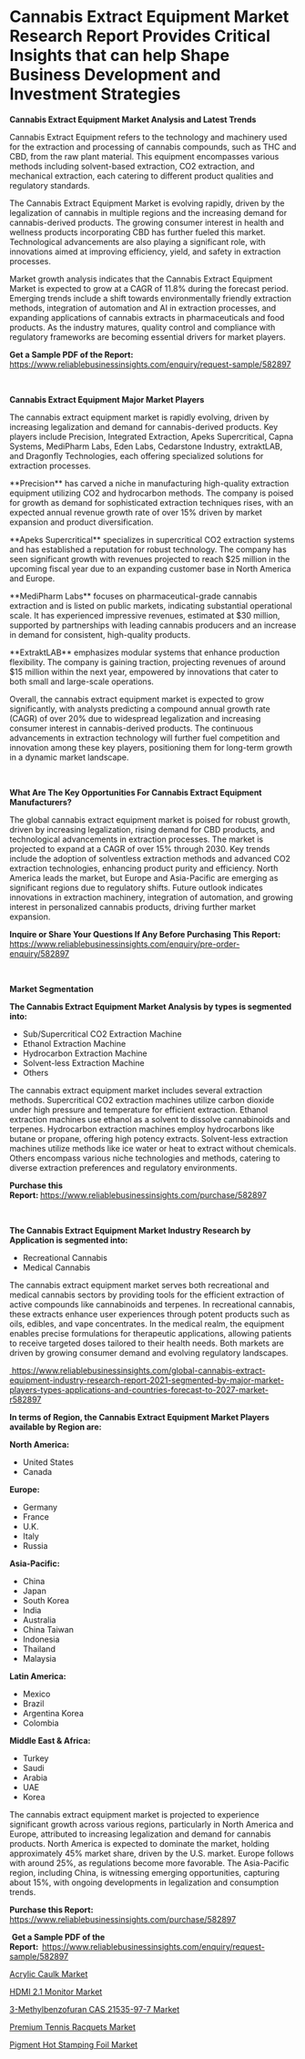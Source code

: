 <p><h1>Cannabis Extract Equipment Market Research Report Provides Critical Insights that can help Shape Business Development and Investment Strategies</h1></p><p><strong>Cannabis Extract Equipment Market Analysis and Latest Trends</strong></p>
<p><p>Cannabis Extract Equipment refers to the technology and machinery used for the extraction and processing of cannabis compounds, such as THC and CBD, from the raw plant material. This equipment encompasses various methods including solvent-based extraction, CO2 extraction, and mechanical extraction, each catering to different product qualities and regulatory standards.</p><p>The Cannabis Extract Equipment Market is evolving rapidly, driven by the legalization of cannabis in multiple regions and the increasing demand for cannabis-derived products. The growing consumer interest in health and wellness products incorporating CBD has further fueled this market. Technological advancements are also playing a significant role, with innovations aimed at improving efficiency, yield, and safety in extraction processes.</p><p>Market growth analysis indicates that the Cannabis Extract Equipment Market is expected to grow at a CAGR of 11.8% during the forecast period. Emerging trends include a shift towards environmentally friendly extraction methods, integration of automation and AI in extraction processes, and expanding applications of cannabis extracts in pharmaceuticals and food products. As the industry matures, quality control and compliance with regulatory frameworks are becoming essential drivers for market players.</p></p>
<p><strong>Get a Sample PDF of the Report:&nbsp;</strong> <a href="https://www.reliablebusinessinsights.com/enquiry/request-sample/582897?utm_campaign=84&utm_medium=2&utm_source=Github&utm_content=ia&utm_term=27092024&utm_id=cannabis-extract-equipment">https://www.reliablebusinessinsights.com/enquiry/request-sample/582897</a></p>
<p>&nbsp;</p>
<p><strong>Cannabis Extract Equipment Major Market Players</strong></p>
<p><p>The cannabis extract equipment market is rapidly evolving, driven by increasing legalization and demand for cannabis-derived products. Key players include Precision, Integrated Extraction, Apeks Supercritical, Capna Systems, MediPharm Labs, Eden Labs, Cedarstone Industry, extraktLAB, and Dragonfly Technologies, each offering specialized solutions for extraction processes.</p><p>**Precision** has carved a niche in manufacturing high-quality extraction equipment utilizing CO2 and hydrocarbon methods. The company is poised for growth as demand for sophisticated extraction techniques rises, with an expected annual revenue growth rate of over 15% driven by market expansion and product diversification.</p><p>**Apeks Supercritical** specializes in supercritical CO2 extraction systems and has established a reputation for robust technology. The company has seen significant growth with revenues projected to reach $25 million in the upcoming fiscal year due to an expanding customer base in North America and Europe.</p><p>**MediPharm Labs** focuses on pharmaceutical-grade cannabis extraction and is listed on public markets, indicating substantial operational scale. It has experienced impressive revenues, estimated at $30 million, supported by partnerships with leading cannabis producers and an increase in demand for consistent, high-quality products.</p><p>**ExtraktLAB** emphasizes modular systems that enhance production flexibility. The company is gaining traction, projecting revenues of around $15 million within the next year, empowered by innovations that cater to both small and large-scale operations.</p><p>Overall, the cannabis extract equipment market is expected to grow significantly, with analysts predicting a compound annual growth rate (CAGR) of over 20% due to widespread legalization and increasing consumer interest in cannabis-derived products. The continuous advancements in extraction technology will further fuel competition and innovation among these key players, positioning them for long-term growth in a dynamic market landscape.</p></p>
<p>&nbsp;</p>
<p><strong>What Are The Key Opportunities For Cannabis Extract Equipment Manufacturers?</strong></p>
<p><p>The global cannabis extract equipment market is poised for robust growth, driven by increasing legalization, rising demand for CBD products, and technological advancements in extraction processes. The market is projected to expand at a CAGR of over 15% through 2030. Key trends include the adoption of solventless extraction methods and advanced CO2 extraction technologies, enhancing product purity and efficiency. North America leads the market, but Europe and Asia-Pacific are emerging as significant regions due to regulatory shifts. Future outlook indicates innovations in extraction machinery, integration of automation, and growing interest in personalized cannabis products, driving further market expansion.</p></p>
<p><strong>Inquire or Share Your Questions If Any Before Purchasing This Report:</strong> <a href="https://www.reliablebusinessinsights.com/enquiry/pre-order-enquiry/582897?utm_campaign=84&utm_medium=2&utm_source=Github&utm_content=ia&utm_term=27092024&utm_id=cannabis-extract-equipment">https://www.reliablebusinessinsights.com/enquiry/pre-order-enquiry/582897</a></p>
<p>&nbsp;</p>
<p><strong>Market Segmentation</strong></p>
<p><strong>The Cannabis Extract Equipment Market Analysis by types is segmented into:</strong></p>
<p><ul><li>Sub/Supercritical CO2 Extraction Machine</li><li>Ethanol Extraction Machine</li><li>Hydrocarbon Extraction Machine</li><li>Solvent-less Extraction Machine</li><li>Others</li></ul></p>
<p><p>The cannabis extract equipment market includes several extraction methods. Supercritical CO2 extraction machines utilize carbon dioxide under high pressure and temperature for efficient extraction. Ethanol extraction machines use ethanol as a solvent to dissolve cannabinoids and terpenes. Hydrocarbon extraction machines employ hydrocarbons like butane or propane, offering high potency extracts. Solvent-less extraction machines utilize methods like ice water or heat to extract without chemicals. Others encompass various niche technologies and methods, catering to diverse extraction preferences and regulatory environments.</p></p>
<p><strong>Purchase this Report:&nbsp;</strong><a href="https://www.reliablebusinessinsights.com/purchase/582897?utm_campaign=84&utm_medium=2&utm_source=Github&utm_content=ia&utm_term=27092024&utm_id=cannabis-extract-equipment">https://www.reliablebusinessinsights.com/purchase/582897</a></p>
<p>&nbsp;</p>
<p><strong>The Cannabis Extract Equipment Market Industry Research by Application is segmented into:</strong></p>
<p><ul><li>Recreational Cannabis</li><li>Medical Cannabis</li></ul></p>
<p><p>The cannabis extract equipment market serves both recreational and medical cannabis sectors by providing tools for the efficient extraction of active compounds like cannabinoids and terpenes. In recreational cannabis, these extracts enhance user experiences through potent products such as oils, edibles, and vape concentrates. In the medical realm, the equipment enables precise formulations for therapeutic applications, allowing patients to receive targeted doses tailored to their health needs. Both markets are driven by growing consumer demand and evolving regulatory landscapes.</p></p>
<p><a href="https://www.reliablebusinessinsights.com/global-cannabis-extract-equipment-industry-research-report-2021-segmented-by-major-market-players-types-applications-and-countries-forecast-to-2027-market-r582897?utm_campaign=84&utm_medium=2&utm_source=Github&utm_content=ia&utm_term=27092024&utm_id=cannabis-extract-equipment">&nbsp;https://www.reliablebusinessinsights.com/global-cannabis-extract-equipment-industry-research-report-2021-segmented-by-major-market-players-types-applications-and-countries-forecast-to-2027-market-r582897</a></p>
<p><strong>In terms of Region, the Cannabis Extract Equipment Market Players available by Region are:</strong></p>
<p>
    <p> <strong> North America: </strong>
        <ul>
            <li>United States</li>
            <li>Canada</li>
        </ul>
        </p> 
    <p> <strong> Europe: </strong>
        <ul>
            <li>Germany</li>
            <li>France</li>
            <li>U.K.</li>
            <li>Italy</li>
            <li>Russia</li>
        </ul>
        </p> 
    <p> <strong> Asia-Pacific: </strong>
        <ul>
            <li>China</li>
            <li>Japan</li>
            <li>South Korea</li>
            <li>India</li>
            <li>Australia</li>
            <li>China Taiwan</li>
            <li>Indonesia</li>
            <li>Thailand</li>
            <li>Malaysia</li>
        </ul>
        </p> 
    <p> <strong> Latin America: </strong>
        <ul>
            <li>Mexico</li>
            <li>Brazil</li>
            <li>Argentina Korea</li>
            <li>Colombia</li>
        </ul>
        </p> 
    <p> <strong> Middle East & Africa: </strong>
        <ul>
            <li>Turkey</li>
            <li>Saudi</li>
            <li>Arabia</li>
            <li>UAE</li>
            <li>Korea</li>
        </ul>
    </p>
    </p>
<p><p>The cannabis extract equipment market is projected to experience significant growth across various regions, particularly in North America and Europe, attributed to increasing legalization and demand for cannabis products. North America is expected to dominate the market, holding approximately 45% market share, driven by the U.S. market. Europe follows with around 25%, as regulations become more favorable. The Asia-Pacific region, including China, is witnessing emerging opportunities, capturing about 15%, with ongoing developments in legalization and consumption trends.</p></p>
<p><strong>Purchase this Report: </strong><a href="https://www.reliablebusinessinsights.com/purchase/582897?utm_campaign=84&utm_medium=2&utm_source=Github&utm_content=ia&utm_term=27092024&utm_id=cannabis-extract-equipment">https://www.reliablebusinessinsights.com/purchase/582897</a></p>
<p>&nbsp;<strong>Get a Sample PDF of the Report:&nbsp;&nbsp;</strong><a href="https://www.reliablebusinessinsights.com/enquiry/request-sample/582897?utm_campaign=84&utm_medium=2&utm_source=Github&utm_content=ia&utm_term=27092024&utm_id=cannabis-extract-equipment">https://www.reliablebusinessinsights.com/enquiry/request-sample/582897</a></p>
<p><strong></strong></p>
<p><p><a href="https://www.linkedin.com/pulse/acrylic-caulk-market-share-size-trends-industry-analysis-report-wrc9e?utm_campaign=84&utm_medium=2&utm_source=Github&utm_content=ia&utm_term=27092024&utm_id=cannabis-extract-equipment">Acrylic Caulk Market</a></p><p><a href="https://issuu.com/reportprime-2/docs/hdmi-21-monitor-market-size-2030.pp_693129d20e9d2d?utm_campaign=84&utm_medium=2&utm_source=Github&utm_content=ia&utm_term=27092024&utm_id=cannabis-extract-equipment">HDMI 2.1 Monitor Market</a></p><p><a href="https://github.com/bonniej5vb/Market-Research-Report-List-1/blob/main/3-methylbenzofuran-cas-21535-97-7-market.md?utm_campaign=84&utm_medium=2&utm_source=Github&utm_content=ia&utm_term=27092024&utm_id=cannabis-extract-equipment">3-Methylbenzofuran CAS 21535-97-7 Market</a></p><p><a href="https://issuu.com/reportprime-2/docs/premium-tennis-racquets-market-size_d056a00a34cbc3?utm_campaign=84&utm_medium=2&utm_source=Github&utm_content=ia&utm_term=27092024&utm_id=cannabis-extract-equipment">Premium Tennis Racquets Market</a></p><p><a href="https://www.linkedin.com/pulse/global-pigment-hot-stamping-foil-market-trends-forecasts-smb0e?utm_campaign=84&utm_medium=2&utm_source=Github&utm_content=ia&utm_term=27092024&utm_id=cannabis-extract-equipment">Pigment Hot Stamping Foil Market</a></p></p>